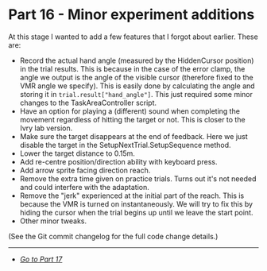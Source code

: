 # Part 16 - Minor experiment additions

At this stage I wanted to add a few features that I forgot about earlier. These are:

* Record the actual hand angle (measured by the HiddenCursor position) in the trial results. This is because in the case of the error clamp, the angle we output is the angle of the visible cursor (therefore fixed to the VMR angle we specify). This is easily done by calculating the angle and storing it in `trial.result["hand_angle"]`. This just required some minor changes to the TaskAreaController script. 
* Have an option for playing a (different) sound when completing the movement regardless of hitting the target or not. This is closer to the Ivry lab version.
* Make sure the target disappears at the end of feedback. Here we just disable the target in the SetupNextTrial.SetupSequence method.
* Lower the target distance to 0.15m.
* Add re-centre position/direction ability with keyboard press.
* Add arrow sprite facing direction reach.
* Remove the extra time given on practice trials. Turns out it's not needed and could interfere with the adaptation.
* Remove the "jerk" experienced at the initial part of the reach. This is because the VMR is turned on instantaneously. We will try to fix this by hiding the cursor when the trial begins up until we leave the start point.
* Other minor tweaks.

(See the Git commit changelog for the full code change details.)


---

* [*Go to Part 17*](/uxf-tutorial/part-17)